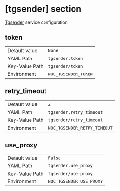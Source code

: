 # [tgsender] section

[Tgsender](../services/tgsender.md) service configuration

## token

|                |                      |
| -------------- | -------------------- |
| Default value  | `None`               |
| YAML Path      | `tgsender.token`     |
| Key-Value Path | `tgsender/token`     |
| Environment    | `NOC_TGSENDER_TOKEN` |

## retry_timeout

|                |                              |
| -------------- | ---------------------------- |
| Default value  | `2`                          |
| YAML Path      | `tgsender.retry_timeout`     |
| Key-Value Path | `tgsender/retry_timeout`     |
| Environment    | `NOC_TGSENDER_RETRY_TIMEOUT` |

## use_proxy

|                |                          |
| -------------- | ------------------------ |
| Default value  | `False`                  |
| YAML Path      | `tgsender.use_proxy`     |
| Key-Value Path | `tgsender/use_proxy`     |
| Environment    | `NOC_TGSENDER_USE_PROXY` |
